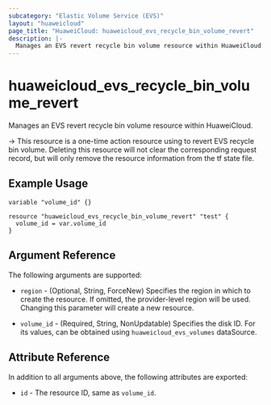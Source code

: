 ```yaml
---
subcategory: "Elastic Volume Service (EVS)"
layout: "huaweicloud"
page_title: "HuaweiCloud: huaweicloud_evs_recycle_bin_volume_revert"
description: |-
  Manages an EVS revert recycle bin volume resource within HuaweiCloud.
---
```


# huaweicloud_evs_recycle_bin_volume_revert

Manages an EVS revert recycle bin volume resource within HuaweiCloud.

-> This resource is a one-time action resource using to revert EVS recycle bin volume. Deleting this resource will not
  clear the corresponding request record, but will only remove the resource information from the tf state file.

## Example Usage

```hcl
variable "volume_id" {}

resource "huaweicloud_evs_recycle_bin_volume_revert" "test" {
  volume_id = var.volume_id
}
```

## Argument Reference

The following arguments are supported:

* `region` - (Optional, String, ForceNew) Specifies the region in which to create the resource.
  If omitted, the provider-level region will be used. Changing this parameter will create a new resource.

* `volume_id` - (Required, String, NonUpdatable) Specifies the disk ID.
  For its values, can be obtained using `huaweicloud_evs_volumes` dataSource.

## Attribute Reference

In addition to all arguments above, the following attributes are exported:

* `id` - The resource ID, same as `volume_id`.

